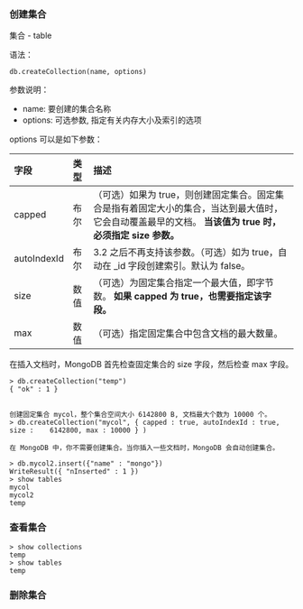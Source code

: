 ### 创建集合

集合 - table

语法：

```
db.createCollection(name, options)
```

参数说明：

- name: 要创建的集合名称
- options: 可选参数, 指定有关内存大小及索引的选项

options 可以是如下参数：

| 字段        | 类型 | 描述                                                         |
| :---------- | :--- | :----------------------------------------------------------- |
| capped      | 布尔 | （可选）如果为 true，则创建固定集合。固定集合是指有着固定大小的集合，当达到最大值时，它会自动覆盖最早的文档。 **当该值为 true 时，必须指定 size 参数。** |
| autoIndexId | 布尔 | 3.2 之后不再支持该参数。（可选）如为 true，自动在 _id 字段创建索引。默认为 false。 |
| size        | 数值 | （可选）为固定集合指定一个最大值，即字节数。 **如果 capped 为 true，也需要指定该字段。** |
| max         | 数值 | （可选）指定固定集合中包含文档的最大数量。                   |

在插入文档时，MongoDB 首先检查固定集合的 size 字段，然后检查 max 字段。

```
> db.createCollection("temp")
{ "ok" : 1 }


创建固定集合 mycol，整个集合空间大小 6142800 B, 文档最大个数为 10000 个。
> db.createCollection("mycol", { capped : true, autoIndexId : true, size :    6142800, max : 10000 } )

在 MongoDB 中，你不需要创建集合。当你插入一些文档时，MongoDB 会自动创建集合。

> db.mycol2.insert({"name" : "mongo"})
WriteResult({ "nInserted" : 1 })
> show tables
mycol
mycol2
temp
```

### 查看集合

```
> show collections
temp
> show tables
temp
```

### 删除集合

```

```

